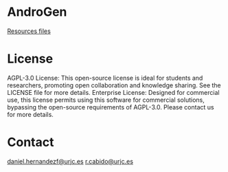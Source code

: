 # AndroGen
[Resources files](https://urjc-my.sharepoint.com/:u:/g/personal/daniel_hernandezf_urjc_es/EW9FoIJy12VCtUgT5LfPCFgBinTo4qCM4AMKxymAo4L96Q?e=hyB8Po)

# License
AGPL-3.0 License: This open-source license is ideal for students and researchers, promoting open collaboration and knowledge sharing. See the LICENSE file for more details.
Enterprise License: Designed for commercial use, this license permits using this software for commercial solutions, bypassing the open-source requirements of AGPL-3.0. Please contact us for more details.

# Contact
daniel.hernandezf@urjc.es
r.cabido@urjc.es
